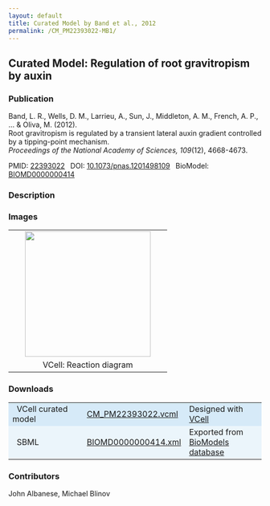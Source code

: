 ```yaml
---
layout: default
title: Curated Model by Band et al., 2012
permalink: /CM_PM22393022-MB1/
---
```

## Curated Model: Regulation of root gravitropism by auxin

### Publication 

Band, L. R., Wells, D. M., Larrieu, A., Sun, J., Middleton, A. M., French, A. P., ... & Oliva, M. (2012). <br />
Root gravitropism is regulated by a transient lateral auxin gradient controlled by a tipping-point mechanism. <br />
<i>Proceedings of the National Academy of Sciences, 109</i>(12), 4668-4673.

 PMID: <a href="https://www.ncbi.nlm.nih.gov/pubmed/?term=22393022">22393022</a>&ensp; 
 DOI: <a href="https://doi.org/10.1073/pnas.1201498109">10.1073/pnas.1201498109</a>&ensp;
 BioModel: <a href="https://www.ebi.ac.uk/biomodels/BIOMD0000000413">BIOMD0000000414</a><br />

### Description


### Images

 <table align="center"> 
  <td align="center" width="300"><a href="https://modelbricks.github.io/images/Vcellimages/CM_PM22393022_MB1.PNG"><img width="250" align="center" src="/images/Vcellimages/CM_PM22393022_MB1.PNG"/></a></td>
  <!--<td align="center" width="300"><a href="https://modelbricks.github.io/images/publications/CM_PM22393022_MB1_sim.PNG"><img width="250" src="/images/publications/CM_PM22393022_MB1_sim.PNG"/></a></td>-->
 <tr>
  <td align="center"> VCell: Reaction diagram</td>
  <!--<td align="center"> Publication: Simulation</td>-->
 </tr>
 </table>

### Downloads
<center>
 <table>
  <td width="33%" bgcolor="#D6EAF8">&nbsp; VCell curated model </td>
  <td width="33%" bgcolor="#D6EAF8"><a href="/modelbricks/VCML_SBMLfiles/CM_PM22393022_MB1.vcml">CM_PM22393022.vcml</a></td>
  <td width="33%" bgcolor="#D6EAF8"> Designed with <a href="http://vcell.org"> VCell</a></td>
  <tr>
   <td bgcolor="#EBF5FB">&nbsp; SBML </td>
   <td bgcolor="#EBF5FB"><a href="/modelbricks/VCML_SBMLfiles/BIOMD0000000413.xml">BIOMD0000000414.xml</a></td>
   <td bgcolor="#EBF5FB"> Exported from <a href="https://www.ebi.ac.uk/biomodels/BIOMD0000000414">BioModels database</a></td>
  </tr>
 </table>
</center>
  
### Contributors
John Albanese, Michael Blinov
